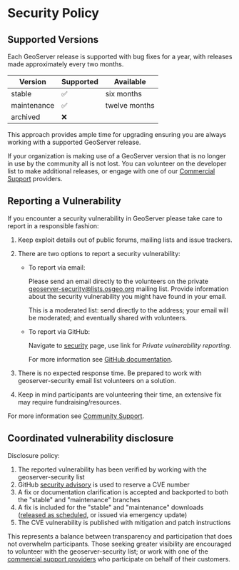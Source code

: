 # Security Policy

## Supported Versions

Each GeoServer release is supported with bug fixes for a year, with releases made approximately every two months.

| Version     | Supported          | Available               |
| ----------- | ------------------ |------------------------ |
| stable      | :white_check_mark: | six months              |
| maintenance | :white_check_mark: | twelve months           |
| archived    | :x:                |                         |

This approach provides ample time for upgrading ensuring you are always working with a supported GeoServer release.

If your organization is making use of a GeoServer version that is no longer in use by the community all is not lost.
You can volunteer on the developer list to make additional releases, or engage with one of our
[Commercial Support](http://geoserver.org/support/) providers.

## Reporting a Vulnerability

If you encounter a security vulnerability in GeoServer please take care to report in a responsible fashion:

1. Keep exploit details out of public forums, mailing lists and issue trackers.

2. There are two options to report a security vulnerability:

   * To report via email:

     Please send an email directly to the volunteers on the private geoserver-security@lists.osgeo.org mailing list.
     Provide information about the security vulnerability you might have found in your email.

     This is a moderated list: send directly to the address; your email will be moderated; and eventually shared with volunteers.
  
   * To report via GitHub:

     Navigate to [security](https://github.com/geoserver/geoserver/security) page, use link for *Private vulnerability reporting*.

     For more information see [GitHub documentation](https://docs.github.com/en/code-security/security-advisories/guidance-on-reporting-and-writing-information-about-vulnerabilities/privately-reporting-a-security-vulnerability#privately-reporting-a-security-vulnerability).

3. There is no expected response time. Be prepared to work with geoserver-security email list volunteers on a solution.

4. Keep in mind participants are volunteering their time, an extensive fix may require fundraising/resources.

For more information see [Community Support](http://geoserver.org/comm/).

## Coordinated vulnerability disclosure

Disclosure policy:

1. The reported vulnerability has been verified by working with the geoserver-security list
2. GitHub [security advisory](https://github.com/geoserver/geoserver/security) is used to reserve a CVE number
3. A fix or documentation clarification is accepted and backported to both the "stable" and "maintenance" branches
4. A fix is included for the "stable" and "maintenance" downloads ([released as scheduled](https://github.com/geoserver/geoserver/wiki/Release-Schedule), or issued via emergency update)
6. The CVE vulnerability is published with mitigation and patch instructions

This represents a balance between transparency and participation that does not overwhelm participants. 
Those seeking greater visibility are encouraged to volunteer with the geoserver-security list;
or work with one of the [commercial support providers](https://geoserver.org/support/) who participate on behalf of their customers.
